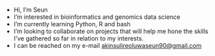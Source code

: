 - Hi, I’m Seun
- I’m interested in bioinformatics and genomics data science
- I’m currently learning Python, R and bash
- I’m looking to collaborate on projects that will help me hone the skills I've gathered so far in relation to my interests. 
- I can be reached on my e-mail akinsulireoluwaseun90@gmail.com 



